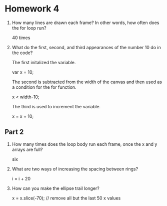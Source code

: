 # Homework 4

1. How many lines are drawn each frame? In other words, how often does the for loop run?

	40 times

2. What do the first, second, and third appearances of the number 10 do in the code?

	The first initalized the variable.

	var x = 10;

	The second is subtracted from the width of the canvas and then used as a condition for the for function.

	x < width-10;

	The third is used to increment the variable.

	x = x + 10;

## Part 2

1. How many times does the loop body run each frame, once the x and y arrays are full?

	six

2. What are two ways of increasing the spacing between rings?

	i = i + 20

3. How can you make the ellipse trail longer?

	  x = x.slice(-70); // remove all but the last 50 x values


